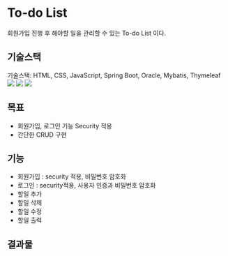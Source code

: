 # To-do List
회원가입 진행 후 해야할 일을 관리할 수 있는 To-do List 이다.

## 기술스택
기술스택: HTML, CSS, JavaScript, Spring Boot, Oracle, Mybatis, Thymeleaf
![](https://img.shields.io/badge/JavaScript-F7DF1E?style=for-the-badge&logo=JavaScript&logoColor=white) ![](https://img.shields.io/badge/HTML5-E34F26?style=for-the-badge&logo=html5&logoColor=white) ![](https://img.shields.io/badge/CSS-239120?&style=for-the-badge&logo=css&logoColor=white)
## 목표
- 회원가입, 로그인 기능 Security 적용
- 간단한 CRUD 구현

## 기능
- 회원가입 : security 적용, 비밀번호 암호화
- 로그인 : security적용, 사용자 인증과 비밀번호 암호화
- 할일 추가
- 할일 삭제
- 할일 수정
- 할일 출력

## 결과물
